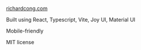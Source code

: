 [richardcong.com](https://richardcong.com)

Built using React, Typescript, Vite, Joy UI, Material UI

Mobile-friendly

MIT license
